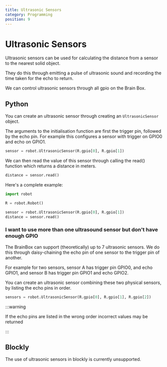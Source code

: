 ```yaml
---
title: Ultrasonic Sensors
category: Programming
position: 9
---
```


# Ultrasonic Sensors

Ultrasonic sensors can be used for calculating the distance from a sensor to the nearest solid object.

They do this through emitting a pulse of ultrasonic sound and recording the time taken for the echo to return.

We can control ultrasonic sensors through all gpio on the Brain Box.


## Python

You can create an ultrasonic sensor through creating an `UltrasonicSensor` object.

The arguments to the initialisation function are first the trigger pin, followed by the echo pin. For example this configures a sensor with trigger on GPIO0 and echo on GPIO1.

```python
sensor = robot.UltrasonicSensor(R.gpio[0], R.gpio[1])
```

We can then read the value of this sensor through calling the read() function which returns a distance in meters.

```python
distance = sensor.read()
```

Here's a complete example:

```python
import robot

R = robot.Robot()

sensor = robot.UltrasonicSensor(R.gpio[0], R.gpio[1])
distance = sensor.read()
```


### I want to use more than one ultrasound sensor but don't have enough GPIO

The BrainBox can support (theoretically) up to 7 ultrasonic sensors. We do this through daisy-chaining the echo pin of one sensor to the trigger pin of another.

For example for two sensors, sensor A has trigger pin GPIO0, and echo GPIO1, and sensor B has trigger pin GPIO1 and echo GPIO2.

You can create an ultrasonic sensor combining these two physical sensors, by listing the echo pins in order.

```python
sensors = robot.UltrasonicSensor(R.gpio[0], R.gpio[1], R.gpio[2])
```

:::warning

If the echo pins are listed in the wrong order incorrect values may be returned

:::


## Blockly

The use of ultrasonic sensors in blockly is currently unsupported.